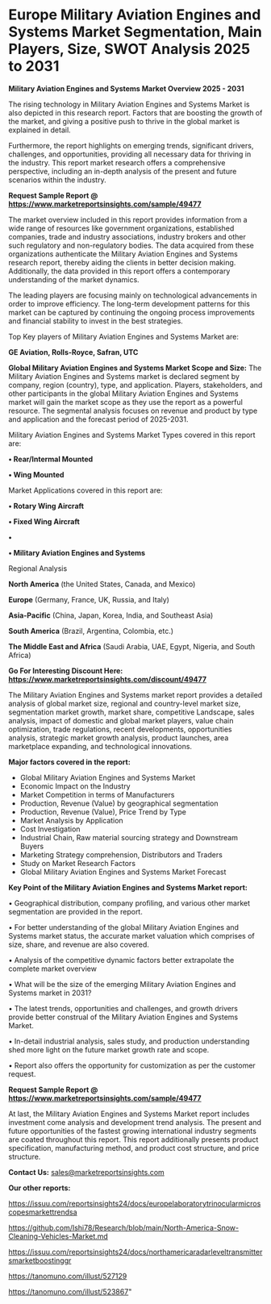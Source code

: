 # Europe Military Aviation Engines and Systems Market Segmentation, Main Players, Size, SWOT Analysis 2025 to 2031

<Strong> Military Aviation Engines and Systems Market Overview 2025 - 2031</strong>

The rising technology in Military Aviation Engines and Systems Market is also depicted in this research report. Factors that are boosting the growth of the market, and giving a positive push to thrive in the global market is explained in detail.

Furthermore, the report highlights on emerging trends, significant drivers, challenges, and opportunities, providing all necessary data for thriving in the industry. This report market research offers a comprehensive perspective, including an in-depth analysis of the present and future scenarios within the industry.

<strong>Request Sample Report @ <a href=https://www.marketreportsinsights.com/sample/49477>https://www.marketreportsinsights.com/sample/49477</a></strong>

The market overview included in this report provides information from a wide range of resources like government organizations, established companies, trade and industry associations, industry brokers and other such regulatory and non-regulatory bodies. The data acquired from these organizations authenticate the Military Aviation Engines and Systems research report, thereby aiding the clients in better decision making. Additionally, the data provided in this report offers a contemporary understanding of the market dynamics.

The leading players are focusing mainly on technological advancements in order to improve efficiency. The long-term development patterns for this market can be captured by continuing the ongoing process improvements and financial stability to invest in the best strategies.

Top Key players of Military Aviation Engines and Systems Market are:

<strong>GE Aviation, Rolls-Royce, Safran, UTC</strong>

<strong><b>Global Military Aviation Engines and Systems Market Scope and Size:</b></strong>
The Military Aviation Engines and Systems market is declared segment by company, region (country), type, and application. Players, stakeholders, and other participants in the global Military Aviation Engines and Systems market will gain the market scope as they use the report as a powerful resource. The segmental analysis focuses on revenue and product by type and application and the forecast period of 2025-2031.

Military Aviation Engines and Systems Market Types covered in this report are:

<strong>•  Rear/Intermal Mounted

•  Wing Mounted</strong>

Market Applications covered in this report are:

<strong>•  Rotary Wing Aircraft

•  Fixed Wing Aircraft

•  

•  Military Aviation Engines and Systems</strong> 

Regional Analysis

<strong>North America</strong> (the United States, Canada, and Mexico)

<strong>Europe</strong> (Germany, France, UK, Russia, and Italy)

<strong>Asia-Pacific</strong> (China, Japan, Korea, India, and Southeast Asia)

<strong>South America</strong> (Brazil, Argentina, Colombia, etc.)

<strong>The Middle East and Africa</strong> (Saudi Arabia, UAE, Egypt, Nigeria, and South Africa)

<strong>Go For Interesting Discount Here: <a href=https://www.marketreportsinsights.com/discount/49477>https://www.marketreportsinsights.com/discount/49477</a></strong>

The Military Aviation Engines and Systems market report provides a detailed analysis of global market size, regional and country-level market size, segmentation market growth, market share, competitive Landscape, sales analysis, impact of domestic and global market players, value chain optimization, trade regulations, recent developments, opportunities analysis, strategic market growth analysis, product launches, area marketplace expanding, and technological innovations.

<strong><b>Major factors covered in the report:</b></strong>
<ul>
  <li>Global Military Aviation Engines and Systems Market </li>
  <li>Economic Impact on the Industry</li>
  <li>Market Competition in terms of Manufacturers</li>
  <li>Production, Revenue (Value) by geographical segmentation</li>
  <li>Production, Revenue (Value), Price Trend by Type</li>
  <li>Market Analysis by Application</li>
  <li>Cost Investigation</li>
  <li>Industrial Chain, Raw material sourcing strategy and Downstream Buyers</li>
  <li>Marketing Strategy comprehension, Distributors and Traders</li>
  <li>Study on Market Research Factors</li>
  <li>Global Military Aviation Engines and Systems Market Forecast</li>
</ul>

<strong><b>Key Point of the Military Aviation Engines and Systems Market report:</b></strong>

• Geographical distribution, company profiling, and various other market segmentation are provided in the report.

• For better understanding of the global Military Aviation Engines and Systems market status, the accurate market valuation which comprises of size, share, and revenue are also covered.

• Analysis of the competitive dynamic factors better extrapolate the complete market overview

• What will be the size of the emerging Military Aviation Engines and Systems market in 2031?

• The latest trends, opportunities and challenges, and growth drivers provide better construal of the Military Aviation Engines and Systems Market.

• In-detail industrial analysis, sales study, and production understanding shed more light on the future market growth rate and scope.

• Report also offers the opportunity for customization as per the customer request.

<strong>Request Sample Report @ <a href=https://www.marketreportsinsights.com/sample/49477>https://www.marketreportsinsights.com/sample/49477</a></strong>

At last, the Military Aviation Engines and Systems Market report includes investment come analysis and development trend analysis. The present and future opportunities of the fastest growing international industry segments are coated throughout this report. This report additionally presents product specification, manufacturing method, and product cost structure, and price structure.

<strong>Contact Us:</strong>
sales@marketreportsinsights.com

<strong>Our other reports:</strong>

<a href=https://issuu.com/reportsinsights24/docs/europelaboratorytrinocularmicroscopesmarkettrendsa>https://issuu.com/reportsinsights24/docs/europelaboratorytrinocularmicroscopesmarkettrendsa</a>

<a href=https://github.com/Ishi78/Research/blob/main/North-America-Snow-Cleaning-Vehicles-Market.md>https://github.com/Ishi78/Research/blob/main/North-America-Snow-Cleaning-Vehicles-Market.md</a>

<a href=https://issuu.com/reportsinsights24/docs/northamericaradarleveltransmittersmarketboostinggr>https://issuu.com/reportsinsights24/docs/northamericaradarleveltransmittersmarketboostinggr</a>

<a href=https://tanomuno.com/illust/527129>https://tanomuno.com/illust/527129</a>

<a href=https://tanomuno.com/illust/523867>https://tanomuno.com/illust/523867</a>"
